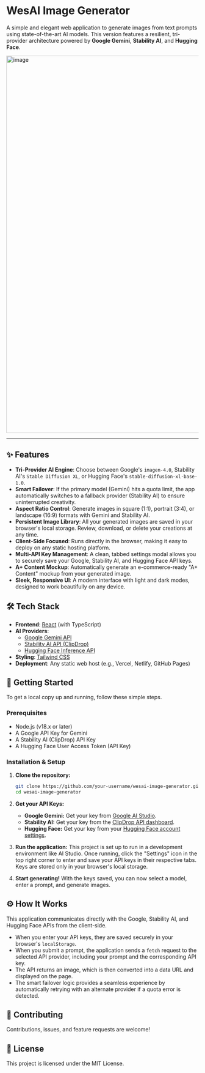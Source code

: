 # WesAI Image Generator

A simple and elegant web application to generate images from text prompts using state-of-the-art AI models. This version features a resilient, tri-provider architecture powered by **Google Gemini**, **Stability AI**, and **Hugging Face**.

<img width="1070" height="987" alt="image" src="https://github.com/user-attachments/assets/42709973-c262-44c3-be28-c51ffc5a5b5c" />

---

## ✨ Features

- **Tri-Provider AI Engine**: Choose between Google's `imagen-4.0`, Stability AI's `Stable Diffusion XL`, or Hugging Face's `stable-diffusion-xl-base-1.0`.
- **Smart Failover**: If the primary model (Gemini) hits a quota limit, the app automatically switches to a fallback provider (Stability AI) to ensure uninterrupted creativity.
- **Aspect Ratio Control**: Generate images in square (1:1), portrait (3:4), or landscape (16:9) formats with Gemini and Stability AI.
- **Persistent Image Library**: All your generated images are saved in your browser's local storage. Review, download, or delete your creations at any time.
- **Client-Side Focused**: Runs directly in the browser, making it easy to deploy on any static hosting platform.
- **Multi-API Key Management**: A clean, tabbed settings modal allows you to securely save your Google, Stability AI, and Hugging Face API keys.
- **A+ Content Mockup**: Automatically generate an e-commerce-ready "A+ Content" mockup from your generated image.
- **Sleek, Responsive UI**: A modern interface with light and dark modes, designed to work beautifully on any device.

## 🛠️ Tech Stack

- **Frontend**: [React](https://reactjs.org/) (with TypeScript)
- **AI Providers**: 
    - [Google Gemini API](https://ai.google.dev/)
    - [Stability AI API (ClipDrop)](https://clipdrop.co/apis)
    - [Hugging Face Inference API](https://huggingface.co/inference-api)
- **Styling**: [Tailwind CSS](https://tailwindcss.com/)
- **Deployment**: Any static web host (e.g., Vercel, Netlify, GitHub Pages)

## 🚀 Getting Started

To get a local copy up and running, follow these simple steps.

### Prerequisites

- Node.js (v18.x or later)
- A Google API Key for Gemini
- A Stability AI (ClipDrop) API Key
- A Hugging Face User Access Token (API Key)

### Installation & Setup

1.  **Clone the repository:**
    ```sh
    git clone https://github.com/your-username/wesai-image-generator.git
    cd wesai-image-generator
    ```

2.  **Get your API Keys:**
    - **Google Gemini:** Get your key from [Google AI Studio](https://ai.google.dev/).
    - **Stability AI:** Get your key from the [ClipDrop API dashboard](https://clipdrop.co/apis).
    - **Hugging Face:** Get your key from your [Hugging Face account settings](https://huggingface.co/settings/tokens).

3.  **Run the application:**
    This project is set up to run in a development environment like AI Studio. Once running, click the "Settings" icon in the top right corner to enter and save your API keys in their respective tabs. Keys are stored only in your browser's local storage.

4.  **Start generating!**
    With the keys saved, you can now select a model, enter a prompt, and generate images.

## ⚙️ How It Works

This application communicates directly with the Google, Stability AI, and Hugging Face APIs from the client-side.

-   When you enter your API keys, they are saved securely in your browser's `localStorage`.
-   When you submit a prompt, the application sends a `fetch` request to the selected API provider, including your prompt and the corresponding API key.
-   The API returns an image, which is then converted into a data URL and displayed on the page.
-   The smart failover logic provides a seamless experience by automatically retrying with an alternate provider if a quota error is detected.

## 🤝 Contributing

Contributions, issues, and feature requests are welcome!

## 📄 License

This project is licensed under the MIT License.